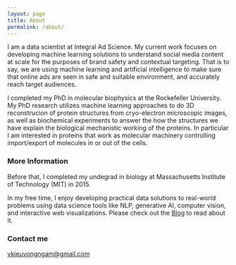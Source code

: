 ```yaml
---
layout: page
title: About
permalink: /about/
---
```


I am a data scientist at Integral Ad Science. My current work focuses on developing machine learning solutions to understand social media content at scale for the purposes of brand safety and contextual targeting. That is to say, we are using machine learning and artificial intelligence to make sure that online ads are seen in safe and suitable environment, and accurately reach target audiences.


I completed my PhD in molecular biophysics at the Rockefeller University. My PhD research utilizes machine learning approaches to do 3D reconstrucion of protein structures from cryo-electron microscopic images, as well as biochemical experiments to answer the how the structures we have explain the biological mechanistic working of the proteins. In particular I am interested in proteins that work as molecular machinery controlling import/export of molecules in or out of the cells.

### More Information

Before that, I completed my undegrad in biology at Massachusetts Institute of Technology (MIT) in 2015.

In my free time, I enjoy developing practical data solutions to real-world problems using data science tools like NLP, generative AI, computer vision, and interactive web visualizations. Please check out the [Blog](https://vincentk1991.github.io/)  to read about it.

### Contact me

[vkieuvongngam@gmail.com](mailto:vkieuvongngam@gmail.com)
